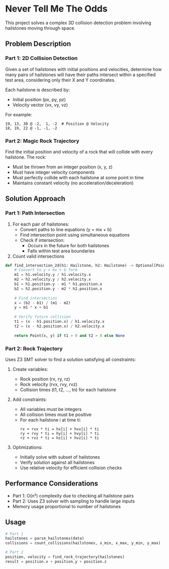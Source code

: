# Never Tell Me The Odds

This project solves a complex 3D collision detection problem involving hailstones moving through space.

## Problem Description

### Part 1: 2D Collision Detection
Given a set of hailstones with initial positions and velocities, determine how many pairs of hailstones will have their paths intersect within a specified test area, considering only their X and Y coordinates.

Each hailstone is described by:
- Initial position (px, py, pz)
- Velocity vector (vx, vy, vz)

For example:
```
19, 13, 30 @ -2,  1, -2  # Position @ Velocity
18, 19, 22 @ -1, -1, -2
```

### Part 2: Magic Rock Trajectory
Find the initial position and velocity of a rock that will collide with every hailstone. The rock:
- Must be thrown from an integer position (x, y, z)
- Must have integer velocity components
- Must perfectly collide with each hailstone at some point in time
- Maintains constant velocity (no acceleration/deceleration)

## Solution Approach

### Part 1: Path Intersection
1. For each pair of hailstones:
   - Convert paths to line equations (y = mx + b)
   - Find intersection point using simultaneous equations
   - Check if intersection:
     - Occurs in the future for both hailstones
     - Falls within test area boundaries
2. Count valid intersections

```python
def find_intersection_2d(h1: Hailstone, h2: Hailstone) -> Optional[Point]:
    # Convert to y = mx + b form
    m1 = h1.velocity.y / h1.velocity.x
    m2 = h2.velocity.y / h2.velocity.x
    b1 = h1.position.y - m1 * h1.position.x
    b2 = h2.position.y - m2 * h2.position.x
    
    # Find intersection
    x = (b2 - b1) / (m1 - m2)
    y = m1 * x + b1
    
    # Verify future collision
    t1 = (x - h1.position.x) / h1.velocity.x
    t2 = (x - h2.position.x) / h2.velocity.x
    
    return Point(x, y) if t1 > 0 and t2 > 0 else None
```

### Part 2: Rock Trajectory
Uses Z3 SMT solver to find a solution satisfying all constraints:

1. Create variables:
   - Rock position (rx, ry, rz)
   - Rock velocity (rvx, rvy, rvz)
   - Collision times (t1, t2, ..., tn) for each hailstone

2. Add constraints:
   - All variables must be integers
   - All collision times must be positive
   - For each hailstone i at time ti:
     ```
     rx + rvx * ti = hx[i] + hvx[i] * ti
     ry + rvy * ti = hy[i] + hvy[i] * ti
     rz + rvz * ti = hz[i] + hvz[i] * ti
     ```

3. Optimizations:
   - Initially solve with subset of hailstones
   - Verify solution against all hailstones
   - Use relative velocity for efficient collision checks

## Performance Considerations

- Part 1: O(n²) complexity due to checking all hailstone pairs
- Part 2: Uses Z3 solver with sampling to handle large inputs
- Memory usage proportional to number of hailstones

## Usage

```python
# Part 1
hailstones = parse_hailstones(data)
collisions = count_collisions(hailstones, x_min, x_max, y_min, y_max)

# Part 2
position, velocity = find_rock_trajectory(hailstones)
result = position.x + position.y + position.z
```